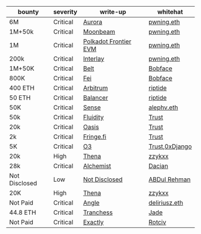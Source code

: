 | bounty        | **severity** | **write-up**                                                                                                                       | **whitehat**                                                                             |
|---------------|--------------|------------------------------------------------------------------------------------------------------------------------------------|------------------------------------------------------------------------------------------|
| 6M            | Critical     | [Aurora](https://pwning.mirror.xyz/CB4XUkbJVwPo7CaRwRmCApaP2DMjPQccW-NOcCwQlAs)                                                    | [pwning.eth](https://twitter.com/PwningEth)                                              |
| 1M+50k        | Critical     | [Moonbeam](https://pwning.mirror.xyz/okyEG4lahAuR81IMabYL5aUdvAsZ8cRCbYBXh8RHFuE)                                                  | [pwning.eth](https://twitter.com/PwningEth)                                              |
| 1M            | Critical     | [Polkadot Frontier EVM](https://pwning.mirror.xyz/RFNTSouIIlHVNmTNDThUVb1obIeN5c1LAiQuN9Ve-ok)                                     | [pwning.eth](https://twitter.com/PwningEth)                                              |
| 200k          | Critical     | [Interlay](https://pwning.mirror.xyz/jlT8OgtwN3mQf3KdYmXdcSXbE4s95JzT3eR3wxiLmpw)                                                  | [pwning.eth](https://twitter.com/PwningEth)                                              |
| 1M+50K        | Critical     | [Belt](https://medium.com/immunefi/belt-finance-logic-error-bug-fix-postmortem-39308a158291)                                       | [Bobface](https://twitter.com/bobface16)                                                 |
| 800K          | Critical     | [Fei](https://medium.com/immunefi/fei-protocol-flashloan-vulnerability-postmortem-7c5dc001affb)                                    | [Bobface](https://twitter.com/bobface16)                                                 |
| 400 ETH       | Critical     | [Arbitrum](https://medium.com/@0xriptide/hackers-in-arbitrums-inbox-ca23272641a2)                                                  | [riptide](https://twitter.com/0xriptide)                                                 |
| 50 ETH        | Critical     | [Balancer](https://mirror.xyz/0x2719F6Dfb85086F87319079cC2f7EeFD0e40994D/NWDf5uW1Ve7-TrcPKwmM86xp8ploMSCRGC58A-NSoFY)              | [riptide](https://twitter.com/0xriptide)                                                 |
| 50K           | Critical     | [Sense](https://medium.com/immunefi/sense-finance-access-control-issue-bugfix-review-32e0c806b1a0)                                 | [alephv.eth](https://twitter.com/alpeh_v)                                                |
| 50k           | Critical     | [Fluidity](https://www.trust-security.xyz/post/breaking-fluidity-for-glory-and-50k)                                                | [Trust](https://twitter.com/trust__90)                                                   |
| 20k           | Critical     | [Oasis](https://www.trust-security.xyz/post/taking-home-a-20k-bounty-with-oasis-platform-shutdown-vulnerability)                   | [Trust]( https://twitter.com/trust__90 )                                                 |
| 2k            | Critical     | [Fringe.fi](https://www.trust-security.xyz/post/diving-deep-into-a-critical-protocol-insolvency-bug-in-fringe-fi-lending-platform) | [Trust]( https://twitter.com/trust__90 )                                                 |
| 5K            | Critical     | [O3](https://www.trust-security.xyz/post/critical-finding-stealing-tokens-from-o3-bridge-users)                                    | [Trust]( https://twitter.com/trust__90 ),[0xDjango](https://twitter.com/0xDjangoOnChain) |
| 20k           | High         | [Thena](https://zzykxx.com/2023/02/02/the-bug-that-codearena-missed-,-twice/)                                                      | [zzykxx](https://twitter.com/zzykxx)                                                     |
| 28k           | Critical     | [Alchemist](https://dacian.me/28k-bounty-admin-brick-forced-revert)                                                                | [Dacian](https://twitter.com/DevDacian)                                                  |
| Not Disclosed | Low          | [Not Disclosed](https://twitter.com/DevABDee/status/1637010561899560961)                                                           | [ABDul Rehman](https://twitter.com/DevABDee/status/1637010561899560961)                  |
| 20K           | High         | [Thena](https://zzykxx.com/2023/02/27/a-very-helpful-sign/)                                                                        | [zzykxx](https://twitter.com/zzykxx)                                                     |
| Not Paid      | Critical     | [Angle](https://medium.com/@deliriusz/stealing-in-motion-immunefi-bounty-hunting-from-different-angle-5eb03602f5c1)                | [deliriusz.eth](https://twitter.com/deliriusz_eth)                                       |
| 44.8 ETH      | Critical     | [Tranchess](https://www.kalos.xyz/blog/tranchess-liquid-staking-deposit-firstrun-vulnerability-analysis)                           | [Jade](https://twitter.com/windowhan)                                                    |
| Not Paid      | Critical     | [Exactly](https://twitter.com/rotcivegaf/status/1649667063412056066)                                                               | [Rotciv](https://twitter.com/rotcivegaf)                                                 |
